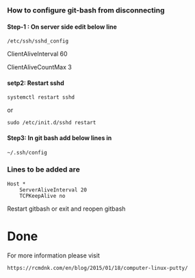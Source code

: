 ### How to configure git-bash from disconnecting 

#### Step-1 : On server side edit below line 
```
/etc/ssh/sshd_config 
```
ClientAliveInterval 60

ClientAliveCountMax 3

#### setp2: Restart sshd
```
systemctl restart sshd
```
or 
```
sudo /etc/init.d/sshd restart
```

#### Step3: In git bash add below lines in 
``` 
~/.ssh/config
```
### Lines to be added are 
```
Host *
    ServerAliveInterval 20
    TCPKeepAlive no
```
Restart gitbash or exit and reopen gitbash 

# Done

For more information please visit

```
https://rcmdnk.com/en/blog/2015/01/18/computer-linux-putty/
```
